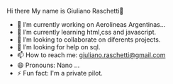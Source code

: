 Hi there My name is Giuliano Raschetti👋
- 🔭 I’m currently working on Aerolineas Argentinas...
- 🌱 I’m currently learning html,css and javascript.
- 👯 I’m looking to collaborate on diferents projects.
- 🤔 I’m looking for help on sql.
- 📫 How to reach me: giuliano.raschetti@gmail.com 
- 😄 Pronouns: Nano ...
- ⚡ Fun fact: I'm a private pilot.
